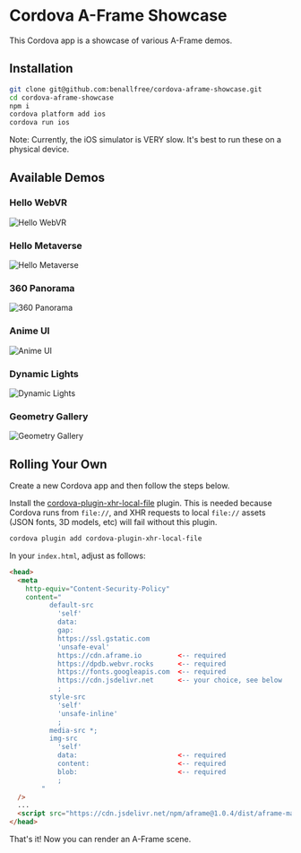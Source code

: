 # Cordova A-Frame Showcase

This Cordova app is a showcase of various A-Frame demos.

## Installation

```bash
git clone git@github.com:benallfree/cordova-aframe-showcase.git
cd cordova-aframe-showcase
npm i
cordova platform add ios
cordova run ios
```

Note: Currently, the iOS simulator is VERY slow. It's best to run these on a physical device.

## Available Demos

### Hello WebVR

![Hello WebVR](https://raw.githubusercontent.com/benallfree/cordova-aframe-showcase/master/samples/hello-webvr.gif)

### Hello Metaverse

![Hello Metaverse](https://raw.githubusercontent.com/benallfree/cordova-aframe-showcase/master/samples/hello-metaverse.gif)

### 360 Panorama

![360 Panorama](https://raw.githubusercontent.com/benallfree/cordova-aframe-showcase/master/samples/360pano.gif)

### Anime UI

![Anime UI](https://raw.githubusercontent.com/benallfree/cordova-aframe-showcase/master/samples/anime-ui.gif)

### Dynamic Lights

![Dynamic Lights](https://raw.githubusercontent.com/benallfree/cordova-aframe-showcase/master/samples/dynamic-lights.gif)

### Geometry Gallery

![Geometry Gallery](https://raw.githubusercontent.com/benallfree/cordova-aframe-showcase/master/samples/gallery.gif)

## Rolling Your Own

Create a new Cordova app and then follow the steps below.

Install the [cordova-plugin-xhr-local-file](https://github.com/benallfree/cordova-plugin-xhr-local-file) plugin. This is needed because
Cordova runs from `file://`, and XHR requests to local `file://` assets (JSON fonts, 3D models, etc) will fail without this plugin.

```bash
cordova plugin add cordova-plugin-xhr-local-file
```

In your `index.html`, adjust as follows:

```html
<head>
  <meta
    http-equiv="Content-Security-Policy"
    content="
          default-src 
            'self' 
            data: 
            gap: 
            https://ssl.gstatic.com 
            'unsafe-eval' 
            https://cdn.aframe.io         <-- required
            https://dpdb.webvr.rocks      <-- required
            https://fonts.googleapis.com  <-- required
            https://cdn.jsdelivr.net      <-- your choice, see below
            ; 
          style-src 
            'self' 
            'unsafe-inline'
            ; 
          media-src *; 
          img-src 
            'self' 
            data:                         <-- required
            content:                      <-- required
            blob:                         <-- required
            ;
        "
  />
  ...
  <script src="https://cdn.jsdelivr.net/npm/aframe@1.0.4/dist/aframe-master.min.js"></script>
</head>
```

That's it! Now you can render an A-Frame scene.
